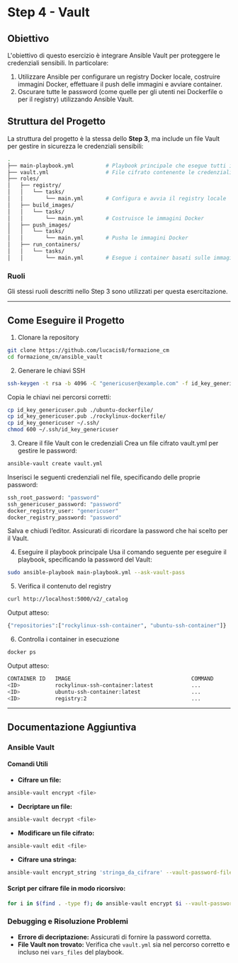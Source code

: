 # Step 4 - Vault

## Obiettivo
L'obiettivo di questo esercizio è integrare Ansible Vault per proteggere le credenziali sensibili. In particolare:
1. Utilizzare Ansible per configurare un registry Docker locale, costruire immagini Docker, effettuare il push delle immagini e avviare container.
2. Oscurare tutte le password (come quelle per gli utenti nei Dockerfile o per il registry) utilizzando Ansible Vault.

## Struttura del Progetto
La struttura del progetto è la stessa dello **Step 3**, ma include un file Vault per gestire in sicurezza le credenziali sensibili:
```bash
.
├── main-playbook.yml          # Playbook principale che esegue tutti i ruoli
├── vault.yml                  # File cifrato contenente le credenziali (es. password)
├── roles/
│   ├── registry/
│   │   └── tasks/
│   │       └── main.yml       # Configura e avvia il registry locale
│   ├── build_images/
│   │   └── tasks/
│   │       └── main.yml       # Costruisce le immagini Docker
│   ├── push_images/
│   │   └── tasks/
│   │       └── main.yml       # Pusha le immagini Docker
│   ├── run_containers/
│   │   └── tasks/
│   │       └── main.yml       # Esegue i container basati sulle immagini
```

### Ruoli

Gli stessi ruoli descritti nello Step 3 sono utilizzati per questa esercitazione.

---

## Come Eseguire il Progetto
1. Clonare la repository
```bash
git clone https://github.com/lucacis8/formazione_cm
cd formazione_cm/ansible_vault
```

2. Generare le chiavi SSH
```bash
ssh-keygen -t rsa -b 4096 -C "genericuser@example.com" -f id_key_genericuser
```

Copia le chiavi nei percorsi corretti:
```bash
cp id_key_genericuser.pub ./ubuntu-dockerfile/
cp id_key_genericuser.pub ./rockylinux-dockerfile/
cp id_key_genericuser ~/.ssh/
chmod 600 ~/.ssh/id_key_genericuser
```

3. Creare il file Vault con le credenziali
Crea un file cifrato vault.yml per gestire le password:
```bash
ansible-vault create vault.yml
```

Inserisci le seguenti credenziali nel file, specificando delle proprie password:
```bash
ssh_root_password: "password"
ssh_genericuser_password: "password"
docker_registry_user: "genericuser"
docker_registry_password: "password"
```

Salva e chiudi l’editor. Assicurati di ricordare la password che hai scelto per il Vault.

4. Eseguire il playbook principale
Usa il comando seguente per eseguire il playbook, specificando la password del Vault:
```bash
sudo ansible-playbook main-playbook.yml --ask-vault-pass
```

5. Verifica il contenuto del registry
```bash
curl http://localhost:5000/v2/_catalog
```

Output atteso:
```bash
{"repositories":["rockylinux-ssh-container", "ubuntu-ssh-container"]}
```

6. Controlla i container in esecuzione
```bash
docker ps
```

Output atteso:
```bash
CONTAINER ID   IMAGE                                      COMMAND               PORTS
<ID>           rockylinux-ssh-container:latest            ...                   0.0.0.0:2222->22/tcp
<ID>           ubuntu-ssh-container:latest                ...                   0.0.0.0:22->22/tcp
<ID>           registry:2                                 ...                   0.0.0.0:5000->5000/tcp
```

---

## Documentazione Aggiuntiva

### Ansible Vault

#### Comandi Utili
- **Cifrare un file:**
```bash
ansible-vault encrypt <file>
```

- **Decriptare un file:**
```bash
ansible-vault decrypt <file>
```

- **Modificare un file cifrato:**
```bash
ansible-vault edit <file>
```

- **Cifrare una stringa:**
```bash
ansible-vault encrypt_string 'stringa_da_cifrare' --vault-password-file ~/.vault
```

#### Script per cifrare file in modo ricorsivo:
```bash
for i in $(find . -type f); do ansible-vault encrypt $i --vault-password-file ~/.vault && echo "$i cifrato"; done
```

### Debugging e Risoluzione Problemi
- **Errore di decriptazione:** Assicurati di fornire la password corretta.
- **File Vault non trovato:** Verifica che `vault.yml` sia nel percorso corretto e incluso nei `vars_files` del playbook.
